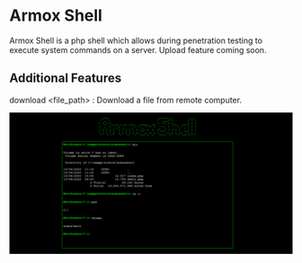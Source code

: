 # Armox Shell
Armox Shell is a php shell which allows during penetration testing to execute system commands on a server.
Upload feature coming soon.

## Additional Features
download <file_path> : Download a file from remote computer.


![](https://raw.githubusercontent.com/ClementMichaux/Armox-Shell/master/armox-shell.png)
